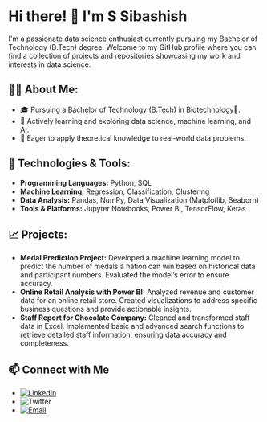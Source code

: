 # Hi there! 👋 I'm S Sibashish

I'm a passionate data science enthusiast currently pursuing my Bachelor of Technology (B.Tech) degree. Welcome to my GitHub profile where you can find a collection of projects and repositories showcasing my work and interests in data science.

## 👨‍💻 **About Me:**

- 🎓 Pursuing a Bachelor of Technology (B.Tech) in Biotechnology🧬.
- 💼 Actively learning and exploring data science, machine learning, and AI.
- 🌱 Eager to apply theoretical knowledge to real-world data problems.

## **🔧 Technologies & Tools:**

- **Programming Languages:** Python, SQL
- **Machine Learning:** Regression, Classification, Clustering
- **Data Analysis:** Pandas, NumPy, Data Visualization (Matplotlib, Seaborn)
- **Tools & Platforms:** Jupyter Notebooks, Power BI, TensorFlow, Keras

## **📈 Projects:**

- **Medal Prediction Project:** Developed a machine learning model to predict the number of medals a nation can win based on historical data and participant numbers. Evaluated the model’s error to ensure accuracy.
- **Online Retail Analysis with Power BI:** Analyzed revenue and customer data for an online retail store. Created visualizations to address specific business questions and provide actionable insights.
- **Staff Report for Chocolate Company:** Cleaned and transformed staff data in Excel. Implemented basic and advanced search functions to retrieve detailed staff information, ensuring data accuracy and completeness.


<!---
sibashish9040/sibashish9040 is a ✨ special ✨ repository because its `README.md` (this file) appears on your GitHub profile.
You can click the Preview link to take a look at your changes.
--->
## 📫 Connect with Me

-  [![LinkedIn](https://img.shields.io/badge/LinkedIn-%230077B5.svg?style=flat&logo=linkedin&logoColor=white)](your-https://www.linkedin.com/in/s-sibashish-8b0261258/)
- [](https://x.com/s_sibashish)![Twitter](https://img.shields.io/twitter/follow/S_Sibashish?style=social)
- [![Email](https://img.shields.io/badge/Email-D14836?style=flat&logo=gmail&logoColor=white)](mailto:sibashish958@gmail.com)


